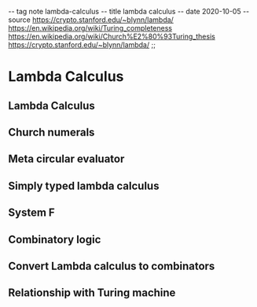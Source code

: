 -- tag note lambda-calculus
-- title lambda calculus
-- date 2020-10-05
-- source https://crypto.stanford.edu/~blynn/lambda/
          https://en.wikipedia.org/wiki/Turing_completeness
          https://en.wikipedia.org/wiki/Church%E2%80%93Turing_thesis
          https://crypto.stanford.edu/~blynn/lambda/
;;
# Lambda Calculus


## Lambda Calculus

## Church numerals

## Meta circular evaluator

## Simply typed lambda calculus

## System F

## Combinatory logic

## Convert Lambda calculus to combinators

## Relationship with Turing machine
